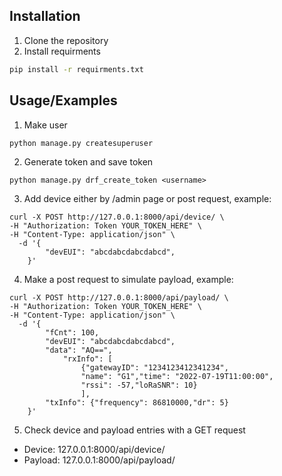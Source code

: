 


## Installation

1. Clone the repository
2. Install requirments
```bash
pip install -r requirments.txt
```




    
## Usage/Examples
1. Make user
```
python manage.py createsuperuser 
```
2. Generate token and save token
```
python manage.py drf_create_token <username>
```
3. Add device either by /admin page or post request, example:
```
curl -X POST http://127.0.0.1:8000/api/device/ \
-H "Authorization: Token YOUR_TOKEN_HERE" \
-H "Content-Type: application/json" \
  -d '{ 
        "devEUI": "abcdabcdabcdabcd", 
    }' 
```
4. Make a post request to simulate payload, example:
```
curl -X POST http://127.0.0.1:8000/api/payload/ \
-H "Authorization: Token YOUR_TOKEN_HERE" \
-H "Content-Type: application/json" \
  -d '{ 
        "fCnt": 100, 
        "devEUI": "abcdabcdabcdabcd", 
        "data": "AQ==", 
            "rxInfo": [ 
                {"gatewayID": "1234123412341234", 
                "name": "G1","time": "2022-07-19T11:00:00", 
                "rssi": -57,"loRaSNR": 10} 
                ], 
        "txInfo": {"frequency": 86810000,"dr": 5} 
    }' 

```
5. Check device and payload entries with a GET request
- Device: 127.0.0.1:8000/api/device/ 
- Payload: 127.0.0.1:8000/api/payload/
